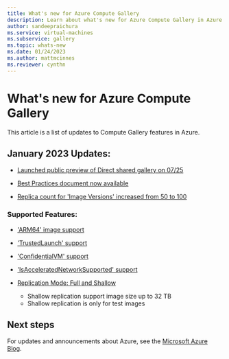 ```yaml
---
title: What's new for Azure Compute Gallery
description: Learn about what's new for Azure Compute Gallery in Azure.
author: sandeepraichura
ms.service: virtual-machines
ms.subservice: gallery
ms.topic: whats-new
ms.date: 01/24/2023
ms.author: mattmcinnes
ms.reviewer: cynthn
---
```


# What's new for Azure Compute Gallery

This article is a list of updates to Compute Gallery features in Azure.

## January 2023 Updates:

- [Launched public preview of Direct shared gallery on 07/25](/azure/virtual-machines/share-gallery-direct?tabs=portaldirect)

- [Best Practices document now available](/azure/virtual-machines/azure-compute-gallery#best-practices)

- [Replica count for 'Image Versions' increased from 50 to 100](/azure/virtual-machines/azure-compute-gallery#limits)

### Supported Features:

- ['ARM64' image support](/cli/azure/sig/image-definition?view=azure-cli-latest#az-sig-image-definition-create&preserve-view=true)

- ['TrustedLaunch' support](/cli/azure/sig/image-definition?view=azure-cli-latest#az-sig-image-definition-create&preserve-view=true)

- ['ConfidentialVM' support](/cli/azure/sig/image-definition?view=azure-cli-latest#az-sig-image-definition-create&preserve-view=true)

- ['IsAcceleratedNetworkSupported' support](/cli/azure/sig/image-definition?view=azure-cli-latest#az-sig-image-definition-create&preserve-view=true)

- [Replication Mode: Full and Shallow](/cli/azure/sig/image-version?view=azure-cli-latest#commands&preserve-view=true)
  - Shallow replication support image size up to 32 TB
  - Shallow replication is only for test images

## Next steps

For updates and announcements about Azure, see the [Microsoft Azure Blog](https://azure.microsoft.com/blog/).
